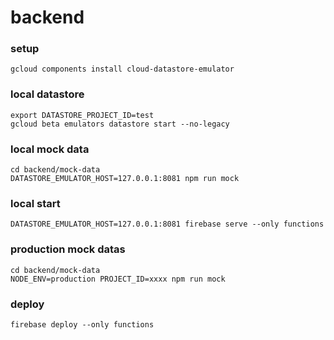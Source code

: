 # backend

### setup

```
gcloud components install cloud-datastore-emulator
```

### local datastore

```
export DATASTORE_PROJECT_ID=test
gcloud beta emulators datastore start --no-legacy
```

### local mock data

```
cd backend/mock-data
DATASTORE_EMULATOR_HOST=127.0.0.1:8081 npm run mock
```

### local start

```
DATASTORE_EMULATOR_HOST=127.0.0.1:8081 firebase serve --only functions
```

### production mock datas

```
cd backend/mock-data
NODE_ENV=production PROJECT_ID=xxxx npm run mock
```

### deploy

```
firebase deploy --only functions
```
